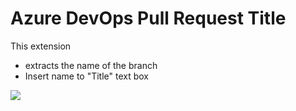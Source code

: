 # Azure DevOps Pull Request Title

This extension 
 * extracts the name of the branch
 * Insert name to "Title" text box

![](../../.documentation/images/pull-request-title.png)
